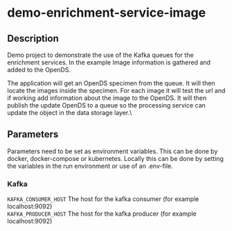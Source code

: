 # demo-enrichment-service-image

## Description
Demo project to demonstrate the use of the Kafka queues for the enrichment services. 
In the example Image information is gathered and added to the OpenDS.

The application will get an OpenDS specimen from the queue.
It will then locate the images inside the specimen.
For each image it will test the url and if working add information about the image to the OpenDS.
It will then publish the update OpenDS to a queue so the processing service can update the object in the data storage layer.\

## Parameters
Parameters need to be set as environment variables.
This can be done by docker, docker-compose or kubernetes.
Locally this can be done by setting the variables in the run environment or use of an .env-file.

### Kafka
`KAFKA_CONSUMER_HOST` The host for the kafka consumer (for example localhost:9092)  
`KAFKA_PRODUCER_HOST` The host for the kafka producer (for example localhost:9092)  